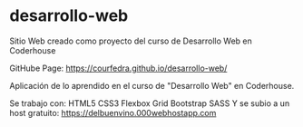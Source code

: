 # desarrollo-web
Sitio Web creado como proyecto del curso de Desarrollo Web en Coderhouse

GitHube Page: https://courfedra.github.io/desarrollo-web/

Aplicación de lo aprendido en el curso de "Desarrollo Web" en Coderhouse.

Se trabajo con:
  HTML5
  CSS3
    Flexbox
    Grid
  Bootstrap
  SASS
Y se subio a un host gratuito: https://delbuenvino.000webhostapp.com
